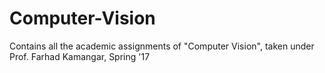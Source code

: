 # Computer-Vision

Contains all the academic assignments of "Computer Vision", taken under Prof. Farhad Kamangar, Spring '17
